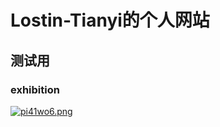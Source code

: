 # Lostin-Tianyi的个人网站
## 测试用
### exhibition
[![pi41wo6.png](https://s11.ax1x.com/2023/12/15/pi41wo6.png)](https://imgse.com/i/pi41wo6)